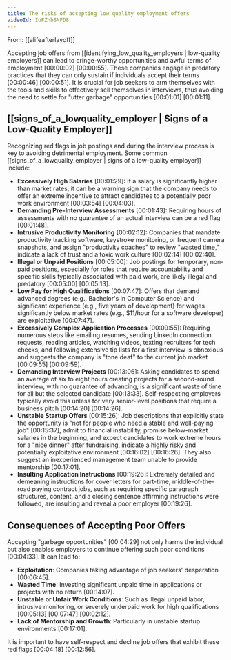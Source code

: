 ```yaml
---
title: The risks of accepting low quality employment offers
videoId: IuFZhbSNFD8
---
```


From: [[alifeafterlayoff]] <br/> 

Accepting job offers from [[identifying_low_quality_employers | low-quality employers]] can lead to cringe-worthy opportunities and awful terms of employment <a class="yt-timestamp" data-t="00:00:02">[00:00:02]</a> <a class="yt-timestamp" data-t="00:00:55">[00:00:55]</a>. These companies engage in predatory practices that they can only sustain if individuals accept their terms <a class="yt-timestamp" data-t="00:00:46">[00:00:46]</a> <a class="yt-timestamp" data-t="00:00:51">[00:00:51]</a>. It is crucial for job seekers to arm themselves with the tools and skills to effectively sell themselves in interviews, thus avoiding the need to settle for "utter garbage" opportunities <a class="yt-timestamp" data-t="00:01:01">[00:01:01]</a> <a class="yt-timestamp" data-t="00:01:11">[00:01:11]</a>.

## [[signs_of_a_lowquality_employer | Signs of a Low-Quality Employer]]

Recognizing red flags in job postings and during the interview process is key to avoiding detrimental employment. Some common [[signs_of_a_lowquality_employer | signs of a low-quality employer]] include:

*   **Excessively High Salaries** <a class="yt-timestamp" data-t="00:01:29">[00:01:29]</a>: If a salary is significantly higher than market rates, it can be a warning sign that the company needs to offer an extreme incentive to attract candidates to a potentially poor work environment <a class="yt-timestamp" data-t="00:03:54">[00:03:54]</a> <a class="yt-timestamp" data-t="00:04:03">[00:04:03]</a>.
*   **Demanding Pre-Interview Assessments** <a class="yt-timestamp" data-t="00:01:43">[00:01:43]</a>: Requiring hours of assessments with no guarantee of an actual interview can be a red flag <a class="yt-timestamp" data-t="00:01:48">[00:01:48]</a>.
*   **Intrusive Productivity Monitoring** <a class="yt-timestamp" data-t="00:02:12">[00:02:12]</a>: Companies that mandate productivity tracking software, keystroke monitoring, or frequent camera snapshots, and assign "productivity coaches" to review "wasted time," indicate a lack of trust and a toxic work culture <a class="yt-timestamp" data-t="00:02:14">[00:02:14]</a> <a class="yt-timestamp" data-t="00:02:40">[00:02:40]</a>.
*   **Illegal or Unpaid Positions** <a class="yt-timestamp" data-t="00:05:00">[00:05:00]</a>: Job postings for temporary, non-paid positions, especially for roles that require accountability and specific skills typically associated with paid work, are likely illegal and predatory <a class="yt-timestamp" data-t="00:05:00">[00:05:00]</a> <a class="yt-timestamp" data-t="00:05:13">[00:05:13]</a>.
*   **Low Pay for High Qualifications** <a class="yt-timestamp" data-t="00:07:47">[00:07:47]</a>: Offers that demand advanced degrees (e.g., Bachelor's in Computer Science) and significant experience (e.g., five years of development) for wages significantly below market rates (e.g., $11/hour for a software developer) are exploitative <a class="yt-timestamp" data-t="00:07:47">[00:07:47]</a>.
*   **Excessively Complex Application Processes** <a class="yt-timestamp" data-t="00:09:55">[00:09:55]</a>: Requiring numerous steps like emailing resumes, sending LinkedIn connection requests, reading articles, watching videos, texting recruiters for tech checks, and following extensive tip lists for a first interview is obnoxious and suggests the company is "tone deaf" to the current job market <a class="yt-timestamp" data-t="00:09:55">[00:09:55]</a> <a class="yt-timestamp" data-t="00:09:59">[00:09:59]</a>.
*   **Demanding Interview Projects** <a class="yt-timestamp" data-t="00:13:06">[00:13:06]</a>: Asking candidates to spend an average of six to eight hours creating projects for a second-round interview, with no guarantee of advancing, is a significant waste of time for all but the selected candidate <a class="yt-timestamp" data-t="00:13:33">[00:13:33]</a>. Self-respecting employers typically avoid this unless for very senior-level positions that require a business pitch <a class="yt-timestamp" data-t="00:14:20">[00:14:20]</a> <a class="yt-timestamp" data-t="00:14:26">[00:14:26]</a>.
*   **Unstable Startup Offers** <a class="yt-timestamp" data-t="00:15:26">[00:15:26]</a>: Job descriptions that explicitly state the opportunity is "not for people who need a stable and well-paying job" <a class="yt-timestamp" data-t="00:15:37">[00:15:37]</a>, admit to financial instability, promise below-market salaries in the beginning, and expect candidates to work extreme hours for a "nice dinner" after fundraising, indicate a highly risky and potentially exploitative environment <a class="yt-timestamp" data-t="00:16:02">[00:16:02]</a> <a class="yt-timestamp" data-t="00:16:26">[00:16:26]</a>. They also suggest an inexperienced management team unable to provide mentorship <a class="yt-timestamp" data-t="00:17:01">[00:17:01]</a>.
*   **Insulting Application Instructions** <a class="yt-timestamp" data-t="00:19:26">[00:19:26]</a>: Extremely detailed and demeaning instructions for cover letters for part-time, middle-of-the-road paying contract jobs, such as requiring specific paragraph structures, content, and a closing sentence affirming instructions were followed, are insulting and reveal a poor employer <a class="yt-timestamp" data-t="00:19:26">[00:19:26]</a>.

## Consequences of Accepting Poor Offers

Accepting "garbage opportunities" <a class="yt-timestamp" data-t="00:04:29">[00:04:29]</a> not only harms the individual but also enables employers to continue offering such poor conditions <a class="yt-timestamp" data-t="00:04:33">[00:04:33]</a>. It can lead to:

*   **Exploitation**: Companies taking advantage of job seekers' desperation <a class="yt-timestamp" data-t="00:06:45">[00:06:45]</a>.
*   **Wasted Time**: Investing significant unpaid time in applications or projects with no return <a class="yt-timestamp" data-t="00:14:07">[00:14:07]</a>.
*   **Unstable or Unfair Work Conditions**: Such as illegal unpaid labor, intrusive monitoring, or severely underpaid work for high qualifications <a class="yt-timestamp" data-t="00:05:13">[00:05:13]</a> <a class="yt-timestamp" data-t="00:07:47">[00:07:47]</a> <a class="yt-timestamp" data-t="00:02:12">[00:02:12]</a>.
*   **Lack of Mentorship and Growth**: Particularly in unstable startup environments <a class="yt-timestamp" data-t="00:17:01">[00:17:01]</a>.

It is important to have self-respect and decline job offers that exhibit these red flags <a class="yt-timestamp" data-t="00:04:18">[00:04:18]</a> <a class="yt-timestamp" data-t="00:12:56">[00:12:56]</a>.